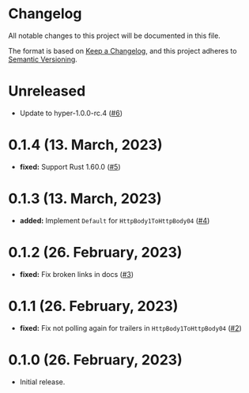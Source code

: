 # Changelog

All notable changes to this project will be documented in this file.

The format is based on [Keep a Changelog](https://keepachangelog.com/en/1.0.0/),
and this project adheres to [Semantic Versioning](https://semver.org/spec/v2.0.0.html).

# Unreleased

- Update to hyper-1.0.0-rc.4 ([#6])

[#6]: https://github.com/davidpdrsn/tower-hyper-http-body-compat/pull/6

# 0.1.4 (13. March, 2023)

- **fixed:** Support Rust 1.60.0 ([#5])

[#5]: https://github.com/davidpdrsn/tower-hyper-http-body-compat/pull/5

# 0.1.3 (13. March, 2023)

- **added:** Implement `Default` for `HttpBody1ToHttpBody04` ([#4])

[#4]: https://github.com/davidpdrsn/tower-hyper-http-body-compat/pull/4

# 0.1.2 (26. February, 2023)

- **fixed:** Fix broken links in docs ([#3])

[#3]: https://github.com/davidpdrsn/tower-hyper-http-body-compat/pull/3

# 0.1.1 (26. February, 2023)

- **fixed:** Fix not polling again for trailers in `HttpBody1ToHttpBody04` ([#2])

[#2]: https://github.com/davidpdrsn/tower-hyper-http-body-compat/pull/2

# 0.1.0 (26. February, 2023)

- Initial release.
